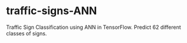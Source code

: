 # traffic-signs-ANN

Traffic Sign Classification using ANN in TensorFlow.  Predict 62 different classes of signs.
